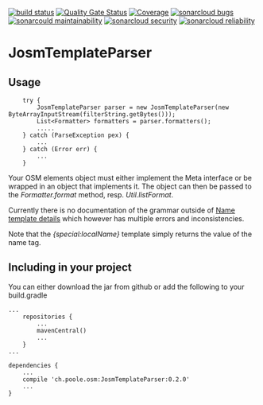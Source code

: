 [![build status](https://github.com/simonpoole/JosmTemplateParser/actions/workflows/javalib.yml/badge.svg)](https://github.com/simonpoole/JosmTemplateParser/actions) [![Quality Gate Status](https://sonarcloud.io/api/project_badges/measure?project=JosmTemplateParser&metric=alert_status)](https://sonarcloud.io/dashboard?id=JosmTemplateParser) [![Coverage](https://sonarcloud.io/api/project_badges/measure?project=JosmTemplateParser&metric=coverage)](https://sonarcloud.io/dashboard?id=JosmTemplateParser) [![sonarcloud bugs](https://sonarcloud.io/api/project_badges/measure?project=JosmTemplateParser&metric=bugs)](https://sonarcloud.io/component_measures?id=JosmTemplateParser&metric=bugs) [![sonarcould maintainability](https://sonarcloud.io/api/project_badges/measure?project=JosmTemplateParser&metric=sqale_rating)](https://sonarcloud.io/component_measures?id=JosmTemplateParser&metric=Maintainability) [![sonarcloud security](https://sonarcloud.io/api/project_badges/measure?project=JosmTemplateParser&metric=security_rating)](https://sonarcloud.io/component_measures?id=JosmTemplateParser&metric=Security) [![sonarcloud reliability](https://sonarcloud.io/api/project_badges/measure?project=JosmTemplateParser&metric=reliability_rating)](https://sonarcloud.io/component_measures?id=JosmTemplateParser&metric=Reliability)

# JosmTemplateParser


## Usage

        try {
            JosmTemplateParser parser = new JosmTemplateParser(new ByteArrayInputStream(filterString.getBytes()));
            List<Formatter> formatters = parser.formatters();
            .....
        } catch (ParseException pex) {
            ...
        } catch (Error err) {
            ...
        }
        
Your OSM elements object must either implement the Meta interface or be wrapped in an object that implements it. The object can then be passed to the _Formatter.format_ method, resp. _Util.listFormat_.

Currently there is no documentation of the grammar outside of [Name template details](https://josm.openstreetmap.de/wiki/TaggingPresets#name_templatedetails) which however has multiple errors and inconsistencies. 

Note that  the _{special:localName}_ template simply returns the value of the name tag. 

## Including in your project

You can either download the jar from github or add the following to your build.gradle

	...
	    repositories {
	        ...   
	        mavenCentral()
	        ...              
	    }
	...
	
	dependencies {
	    ...
	    compile 'ch.poole.osm:JosmTemplateParser:0.2.0'
	    ...
	}
